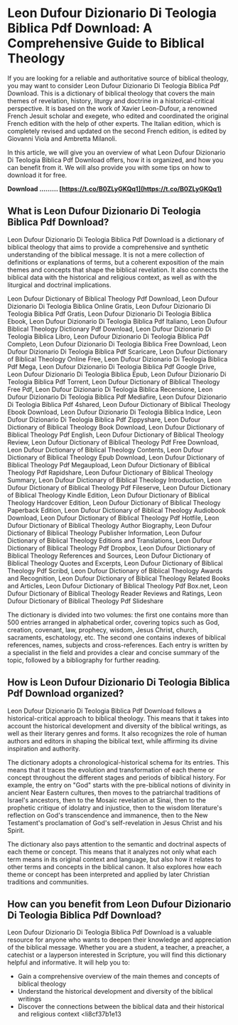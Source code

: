 
 
# Leon Dufour Dizionario Di Teologia Biblica Pdf Download: A Comprehensive Guide to Biblical Theology
  
If you are looking for a reliable and authoritative source of biblical theology, you may want to consider Leon Dufour Dizionario Di Teologia Biblica Pdf Download. This is a dictionary of biblical theology that covers the main themes of revelation, history, liturgy and doctrine in a historical-critical perspective. It is based on the work of Xavier Leon-Dufour, a renowned French Jesuit scholar and exegete, who edited and coordinated the original French edition with the help of other experts. The Italian edition, which is completely revised and updated on the second French edition, is edited by Giovanni Viola and Ambretta Milanoli.
  
In this article, we will give you an overview of what Leon Dufour Dizionario Di Teologia Biblica Pdf Download offers, how it is organized, and how you can benefit from it. We will also provide you with some tips on how to download it for free.
 
**Download ……… [https://t.co/B0ZLyGKQq1](https://t.co/B0ZLyGKQq1)**


  
## What is Leon Dufour Dizionario Di Teologia Biblica Pdf Download?
  
Leon Dufour Dizionario Di Teologia Biblica Pdf Download is a dictionary of biblical theology that aims to provide a comprehensive and synthetic understanding of the biblical message. It is not a mere collection of definitions or explanations of terms, but a coherent exposition of the main themes and concepts that shape the biblical revelation. It also connects the biblical data with the historical and religious context, as well as with the liturgical and doctrinal implications.
 
Leon Dufour Dictionary of Biblical Theology Pdf Download,  Leon Dufour Dizionario Di Teologia Biblica Online Gratis,  Leon Dufour Dizionario Di Teologia Biblica Pdf Gratis,  Leon Dufour Dizionario Di Teologia Biblica Ebook,  Leon Dufour Dizionario Di Teologia Biblica Pdf Italiano,  Leon Dufour Biblical Theology Dictionary Pdf Download,  Leon Dufour Dizionario Di Teologia Biblica Libro,  Leon Dufour Dizionario Di Teologia Biblica Pdf Completo,  Leon Dufour Dizionario Di Teologia Biblica Free Download,  Leon Dufour Dizionario Di Teologia Biblica Pdf Scaricare,  Leon Dufour Dictionary of Biblical Theology Online Free,  Leon Dufour Dizionario Di Teologia Biblica Pdf Mega,  Leon Dufour Dizionario Di Teologia Biblica Pdf Google Drive,  Leon Dufour Dizionario Di Teologia Biblica Epub,  Leon Dufour Dizionario Di Teologia Biblica Pdf Torrent,  Leon Dufour Dictionary of Biblical Theology Free Pdf,  Leon Dufour Dizionario Di Teologia Biblica Recensione,  Leon Dufour Dizionario Di Teologia Biblica Pdf Mediafire,  Leon Dufour Dizionario Di Teologia Biblica Pdf 4shared,  Leon Dufour Dictionary of Biblical Theology Ebook Download,  Leon Dufour Dizionario Di Teologia Biblica Indice,  Leon Dufour Dizionario Di Teologia Biblica Pdf Zippyshare,  Leon Dufour Dictionary of Biblical Theology Book Download,  Leon Dufour Dictionary of Biblical Theology Pdf English,  Leon Dufour Dictionary of Biblical Theology Review,  Leon Dufour Dictionary of Biblical Theology Pdf Free Download,  Leon Dufour Dictionary of Biblical Theology Contents,  Leon Dufour Dictionary of Biblical Theology Epub Download,  Leon Dufour Dictionary of Biblical Theology Pdf Megaupload,  Leon Dufour Dictionary of Biblical Theology Pdf Rapidshare,  Leon Dufour Dictionary of Biblical Theology Summary,  Leon Dufour Dictionary of Biblical Theology Introduction,  Leon Dufour Dictionary of Biblical Theology Pdf Fileserve,  Leon Dufour Dictionary of Biblical Theology Kindle Edition,  Leon Dufour Dictionary of Biblical Theology Hardcover Edition,  Leon Dufour Dictionary of Biblical Theology Paperback Edition,  Leon Dufour Dictionary of Biblical Theology Audiobook Download,  Leon Dufour Dictionary of Biblical Theology Pdf Hotfile,  Leon Dufour Dictionary of Biblical Theology Author Biography,  Leon Dufour Dictionary of Biblical Theology Publisher Information,  Leon Dufour Dictionary of Biblical Theology Editions and Translations,  Leon Dufour Dictionary of Biblical Theology Pdf Dropbox,  Leon Dufour Dictionary of Biblical Theology References and Sources,  Leon Dufour Dictionary of Biblical Theology Quotes and Excerpts,  Leon Dufour Dictionary of Biblical Theology Pdf Scribd,  Leon Dufour Dictionary of Biblical Theology Awards and Recognition,  Leon Dufour Dictionary of Biblical Theology Related Books and Articles,  Leon Dufour Dictionary of Biblical Theology Pdf Box.net,  Leon Dufour Dictionary of Biblical Theology Reader Reviews and Ratings,  Leon Dufour Dictionary of Biblical Theology Pdf Slideshare
  
The dictionary is divided into two volumes: the first one contains more than 500 entries arranged in alphabetical order, covering topics such as God, creation, covenant, law, prophecy, wisdom, Jesus Christ, church, sacraments, eschatology, etc. The second one contains indexes of biblical references, names, subjects and cross-references. Each entry is written by a specialist in the field and provides a clear and concise summary of the topic, followed by a bibliography for further reading.
  
## How is Leon Dufour Dizionario Di Teologia Biblica Pdf Download organized?
  
Leon Dufour Dizionario Di Teologia Biblica Pdf Download follows a historical-critical approach to biblical theology. This means that it takes into account the historical development and diversity of the biblical writings, as well as their literary genres and forms. It also recognizes the role of human authors and editors in shaping the biblical text, while affirming its divine inspiration and authority.
  
The dictionary adopts a chronological-historical schema for its entries. This means that it traces the evolution and transformation of each theme or concept throughout the different stages and periods of biblical history. For example, the entry on "God" starts with the pre-biblical notions of divinity in ancient Near Eastern cultures, then moves to the patriarchal traditions of Israel's ancestors, then to the Mosaic revelation at Sinai, then to the prophetic critique of idolatry and injustice, then to the wisdom literature's reflection on God's transcendence and immanence, then to the New Testament's proclamation of God's self-revelation in Jesus Christ and his Spirit.
  
The dictionary also pays attention to the semantic and doctrinal aspects of each theme or concept. This means that it analyzes not only what each term means in its original context and language, but also how it relates to other terms and concepts in the biblical canon. It also explores how each theme or concept has been interpreted and applied by later Christian traditions and communities.
  
## How can you benefit from Leon Dufour Dizionario Di Teologia Biblica Pdf Download?
  
Leon Dufour Dizionario Di Teologia Biblica Pdf Download is a valuable resource for anyone who wants to deepen their knowledge and appreciation of the biblical message. Whether you are a student, a teacher, a preacher, a catechist or a layperson interested in Scripture, you will find this dictionary helpful and informative. It will help you to:
  
- Gain a comprehensive overview of the main themes and concepts of biblical theology
- Understand the historical development and diversity of the biblical writings
- Discover the connections between the biblical data and their historical and religious context
<li8cf37b1e13


